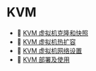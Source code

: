 # KVM

* 📄 [KVM 虚拟机克隆和快照](siyuan://blocks/20231110105237-fruetne)
* 📄 [KVM 虚拟机热扩容](siyuan://blocks/20231110105237-8ti0rbi)
* 📄 [KVM 虚拟机网络设置](siyuan://blocks/20231110105237-ix5te09)
* 📄 [KVM 部署及使用](siyuan://blocks/20231110105237-wfzq9il)

‍
